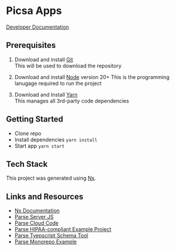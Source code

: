 # Picsa Apps

[Developer Documentation](https://docs.picsa.app)

## Prerequisites

1. Download and install [Git](https://git-scm.com/downloads)  
   This will be used to download the repository

2. Download and install [Node](https://nodejs.org/en/download/) version 20+
   This is the programming lanugage required to run the project

3. Download and Install [Yarn](https://yarnpkg.com/getting-started/install)  
   This manages all 3rd-party code dependencies

## Getting Started

- Clone repo
- Install dependencies `yarn install`
- Start app `yarn start`

## Tech Stack

This project was generated using [Nx](https://nx.dev).

## Links and Resources

- [Nx Documentation](https://nx.dev/angular)
- [Parse Server JS](https://docs.parseplatform.org/js/guide)
- [Parse Cloud Code](https://docs.parseplatform.org/cloudcode/guide)
- [Parse HIPAA-compliant Example Project](https://github.com/netreconlab/parse-hipaa/blob/parse-swift/docker-compose.yml)
- [Parse Tyepscript Schema Tool](https://github.com/open-inc/parse-server-schema)
- [Parse Monorepo Example](https://github.com/Moumouls/parse-next-mono-starter)
